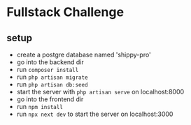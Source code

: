 # Fullstack Challenge

## setup
- create a postgre database named 'shippy-pro'
- go into the backend dir
- run `composer install`
- run `php artisan migrate`
- run `php artisan db:seed`
- start the server with `php artisan serve` on localhost:8000
- go into the frontend dir
- run `npm install`
- run `npx next dev` to start the server on localhost:3000

